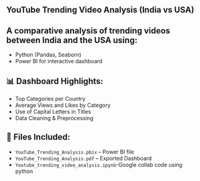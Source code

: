  ## YouTube Trending Video Analysis (India vs USA)

## A comparative analysis of trending videos between India and the USA using:
- Python (Pandas, Seaborn)
- Power BI for interactive dashboard

##  📊 Dashboard Highlights:
- Top Categories per Country
- Average Views and Likes by Category
- Use of Capital Letters in Titles
- Data Cleaning & Preprocessing

## 📁 Files Included:
- `YouTube_Trending_Analysis.pbix` – Power BI file
- `YouTube_Trending_Analysis.pdf` – Exported Dashboard
- `Youtube_trending_video_analysis.ipynb`-Google collab code using python
